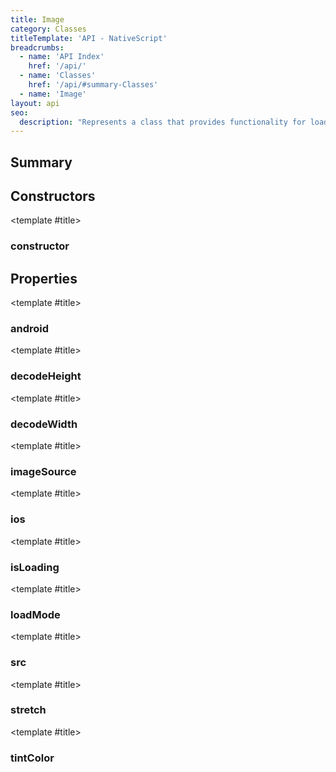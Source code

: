 ```yaml
---
title: Image
category: Classes
titleTemplate: 'API - NativeScript'
breadcrumbs:
  - name: 'API Index'
    href: '/api/'
  - name: 'Classes'
    href: '/api/#summary-Classes'
  - name: 'Image'
layout: api
seo:
  description: "Represents a class that provides functionality for loading and streching image(s)."
---
```


<!-- This page is auto generated, do not edit manually. -->
<!-- Run "yarn generate:api-docs" to regenerate -->

<script setup lang="ts">
  import { provide } from "vue";
  import API_DATA from "./Image.data.json";
  
  provide('API_DATA', API_DATA);
</script>

<APIRefHierarchy v-once />

<APIRefComment commentBase64="eyJibG9ja1RhZ3MiOltdLCJtb2RpZmllclRhZ3MiOnt9LCJzdW1tYXJ5IjpbeyJraW5kIjoidGV4dCIsInRleHQiOiJSZXByZXNlbnRzIGEgY2xhc3MgdGhhdCBwcm92aWRlcyBmdW5jdGlvbmFsaXR5IGZvciBsb2FkaW5nIGFuZCBzdHJlY2hpbmcgaW1hZ2UocykuIn1dfQ==" v-once />

## <Heading ignore>Summary</Heading>

<APIRefSummary v-once />

## Constructors

<div class="">

<APIRef for="14964" v-once>

<template #title>

### constructor

</template>

</APIRef>

</div>

## Properties

<div class="">

<APIRef for="14966" v-once>

<template #title>

### android

</template>

</APIRef>

</div>

<div class="">

<APIRef for="14974" v-once>

<template #title>

### decodeHeight

</template>

</APIRef>

</div>

<div class="">

<APIRef for="14975" v-once>

<template #title>

### decodeWidth

</template>

</APIRef>

</div>

<div class="">

<APIRef for="14968" v-once>

<template #title>

### imageSource

</template>

</APIRef>

</div>

<div class="">

<APIRef for="14967" v-once>

<template #title>

### ios

</template>

</APIRef>

</div>

<div class="isReadonly">

<APIRef for="14970" v-once>

<template #title>

### isLoading

</template>

</APIRef>

</div>

<div class="">

<APIRef for="14972" v-once>

<template #title>

### loadMode

</template>

</APIRef>

</div>

<div class="">

<APIRef for="14969" v-once>

<template #title>

### src

</template>

</APIRef>

</div>

<div class="">

<APIRef for="14971" v-once>

<template #title>

### stretch

</template>

</APIRef>

</div>

<div class="">

<APIRef for="14973" v-once>

<template #title>

### tintColor

</template>

</APIRef>

</div>
